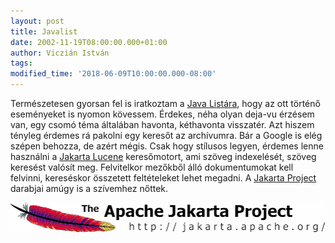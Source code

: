 ```yaml
---
layout: post
title: Javalist
date: 2002-11-19T08:00:00.000+01:00
author: Viczián István
tags:
modified_time: '2018-06-09T10:00:00.000-08:00'
---
```


Természetesen gyorsan fel is iratkoztam a [Java
Listára](http://lists.javaforum.hu/mailman/listinfo/javalist), hogy az
ott történő eseményeket is nyomon kövessem. Érdekes, néha olyan deja-vu
érzésem van, egy csomó téma általában havonta, kéthavonta visszatér. Azt
hiszem tényleg érdemes rá pakolni egy keresőt az archívumra. Bár a
Google is elég szépen behozza, de azért mégis. Csak hogy stílusos
legyen, érdemes lenne használni a [Jakarta
Lucene](http://lucene.apache.org/core/index.html) keresőmotort, ami
szöveg indexelését, szöveg keresést valósít meg. Felvitelkor mezőkből
álló dokumentumokat kell felvinni, kereséskor összetett feltételeket
lehet megadni. A [Jakarta Project](http://jakarta.apache.org) darabjai
amúgy is a szívemhez nőttek.

![Apache Jakarta](/artifacts/posts/2002-11-19-javalist/jakarta-logo.gif)
